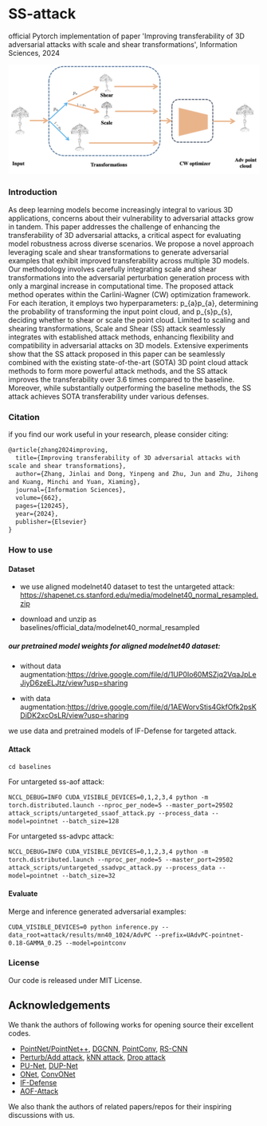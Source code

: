 # SS-attack
official Pytorch implementation of paper 'Improving transferability of 3D adversarial attacks with scale and shear transformations', Information Sciences, 2024

![samples](c3_pipeline.png)

### Introduction
As deep learning models become increasingly integral to various 3D applications, concerns about their vulnerability to adversarial attacks grow in tandem. This paper addresses the challenge of enhancing the transferability of 3D adversarial attacks, a critical aspect for evaluating model robustness across diverse scenarios. We propose a novel approach leveraging scale and shear transformations to generate adversarial examples that exhibit improved transferability across multiple 3D models.
Our methodology involves carefully integrating scale and shear transformations into the adversarial perturbation generation process with only a marginal increase in computational time. 
The proposed attack method operates within the Carlini-Wagner (CW) optimization framework. For each iteration, it employs two hyperparameters: p_{a}p_{a}, determining the probability of transforming the input point cloud, and 
p_{s}p_{s}, deciding whether to shear or scale the point cloud. Limited to scaling and shearing transformations, Scale and Shear (SS) attack seamlessly integrates with established attack methods, enhancing flexibility and compatibility in adversarial attacks on 3D models. Extensive experiments show that the SS attack proposed in this paper can be seamlessly combined with the existing state-of-the-art (SOTA) 3D point cloud attack methods to form more powerful attack methods, and the SS attack improves the transferability over 3.6 times compared to the baseline. Moreover, while substantially outperforming the baseline methods, the SS attack achieves SOTA transferability under various defenses. 

### Citation
if you find our work useful in your research, please consider citing:
```
@article{zhang2024improving,
  title={Improving transferability of 3D adversarial attacks with scale and shear transformations},
  author={Zhang, Jinlai and Dong, Yinpeng and Zhu, Jun and Zhu, Jihong and Kuang, Minchi and Yuan, Xiaming},
  journal={Information Sciences},
  volume={662},
  pages={120245},
  year={2024},
  publisher={Elsevier}
}
```

### How to use

#### Dataset
- we use aligned modelnet40 dataset to test the untargeted attack: https://shapenet.cs.stanford.edu/media/modelnet40_normal_resampled.zip

- download and unzip as baselines/official_data/modelnet40_normal_resampled

 ##### our pretrained model weights for aligned modelnet40 dataset:
 - without data augmentation:https://drive.google.com/file/d/1UP0Io60MSZjq2VqaJpLeJiyD6zeELJtz/view?usp=sharing

 - with data augmentation:https://drive.google.com/file/d/1AEWorvStis4GkfOfk2psKDiDK2xcOsLR/view?usp=sharing

 we use data and pretrained models of IF-Defense for targeted attack.

#### Attack
```
cd baselines
```
For untargeted ss-aof attack:
```
NCCL_DEBUG=INFO CUDA_VISIBLE_DEVICES=0,1,2,3,4 python -m torch.distributed.launch --nproc_per_node=5 --master_port=29502 attack_scripts/untargeted_ssaof_attack.py --process_data --model=pointnet --batch_size=128
```

For untargeted ss-advpc attack:
```
NCCL_DEBUG=INFO CUDA_VISIBLE_DEVICES=0,1,2,3,4 python -m torch.distributed.launch --nproc_per_node=5 --master_port=29502 attack_scripts/untargeted_ssadvpc_attack.py --process_data --model=pointnet --batch_size=32
```

#### Evaluate
Merge and inference generated adversarial examples:
```
CUDA_VISIBLE_DEVICES=0 python inference.py --data_root=attack/results/mn40_1024/AdvPC --prefix=UAdvPC-pointnet-0.18-GAMMA_0.25 --model=pointconv
```

### License
Our code is released under MIT License.

## Acknowledgements

We thank the authors of following works for opening source their excellent codes.

- [PointNet/PointNet++](https://github.com/yanx27/Pointnet_Pointnet2_pytorch), [DGCNN](https://github.com/WangYueFt/dgcnn), [PointConv](https://github.com/DylanWusee/pointconv_pytorch), [RS-CNN](https://github.com/Yochengliu/Relation-Shape-CNN)
- [Perturb/Add attack](https://github.com/xiangchong1/3d-adv-pc), [kNN attack](https://github.com/jinyier/ai_pointnet_attack), [Drop attack](https://github.com/tianzheng4/PointCloud-Saliency-Maps)
- [PU-Net](https://github.com/lyqun/PU-Net_pytorch), [DUP-Net](https://github.com/RyanHangZhou/DUP-Net)
- [ONet](https://github.com/autonomousvision/occupancy_networks), [ConvONet](https://github.com/autonomousvision/convolutional_occupancy_networks)
- [IF-Defense](https://github.com/Wuziyi616/IF-Defense)
- [AOF-Attack](https://github.com/code-roamer/AOF)

We also thank the authors of related papers/repos for their inspiring discussions with us.




